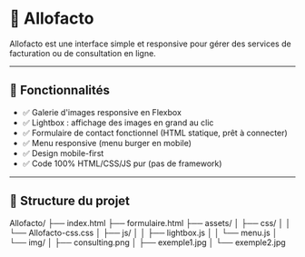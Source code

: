 # 💼 Allofacto

Allofacto est une interface simple et responsive pour gérer des services de facturation ou de consultation en ligne.

---

## 🔧 Fonctionnalités

- ✅ Galerie d'images responsive en Flexbox
- ✅ Lightbox : affichage des images en grand au clic
- ✅ Formulaire de contact fonctionnel (HTML statique, prêt à connecter)
- ✅ Menu responsive (menu burger en mobile)
- ✅ Design mobile-first
- ✅ Code 100% HTML/CSS/JS pur (pas de framework)

---

## 📁 Structure du projet

Allofacto/
├── index.html
├── formulaire.html
├── assets/
│ ├── css/
│ │ └── Allofacto-css.css
│ ├── js/
│ │ ├── lightbox.js
│ │ └── menu.js
│ └── img/
│ ├── consulting.png
│ ├── exemple1.jpg
│ └── exemple2.jpg
